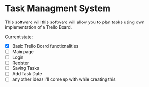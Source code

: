 # Task Managment System

This software will this software will allow you to plan tasks using own implementation of a Trello Board.

Current state:

- [x] Basic Trello Board functionalities
- [ ] Main page 
- [ ] Login
- [ ] Register
- [ ] Saving Tasks
- [ ] Add Task Date
- [ ] any other ideas I'll come up with while creating this
